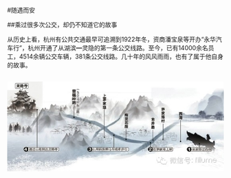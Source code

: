 #随遇而安

##乘过很多次公交，却仍不知道它的故事

从历史上看，杭州有公共交通最早可追溯到1922年冬，资商潘宝泉等开办“永华汽车行”，杭州开通了从湖滨━灵隐的第一条公交线路。至今，已有14000余名员工，4514余辆公交车辆，381条公交线路。几十年的风风雨雨，也有了属于他自身的故事。

##
![640.jpg](./images/6404.jpg)


